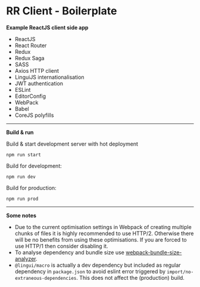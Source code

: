 RR Client - Boilerplate
=======================

**Example ReactJS client side app**

- ReactJS
- React Router
- Redux
- Redux Saga
- SASS
- Axios HTTP client
- LinguiJS internationalisation
- JWT authentication
- ESLint
- EditorConfig
- WebPack
- Babel
- CoreJS polyfills

---

**Build & run**

Build & start development server with hot deployment

```
npm run start
```

Build for development:

```
npm run dev
```

Build for production:

```
npm run prod
```

---

**Some notes**

- Due to the current optimisation settings in Webpack of creating multiple chunks of files it is highly recommended to use HTTP/2. 
Otherwise there will be no benefits from using these optimisations. If you are forced to use HTTP/1 then consider disabling it.
- To analyse dependency and bundle size use [webpack-bundle-size-analyzer](https://github.com/robertknight/webpack-bundle-size-analyzer).
- `@lingui/macro` is actually a dev dependency but included as regular dependency in `package.json` to avoid eslint error triggered by 
`import/no-extraneous-dependencies`. This does not affect the (production) build.
